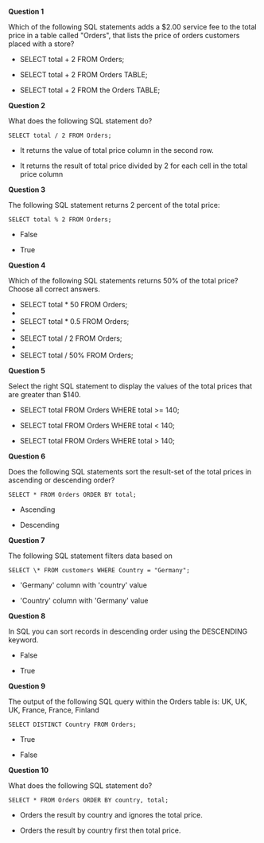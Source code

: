 **Question 1**

Which of the following SQL statements adds a $2.00 service fee to the total price in a table called "Orders", that lists the price of orders customers placed with a store?

- SELECT total + 2 FROM Orders;

- SELECT total + 2 FROM Orders TABLE;

- SELECT total + 2 FROM the Orders TABLE;

**Question 2**

What does the following SQL statement do?

`SELECT total / 2 FROM Orders;`

- It returns the value of total price column in the second row.

- It returns the result of total price divided by 2 for each cell in the total price column

**Question 3**

The following SQL statement returns 2 percent of the total price:

`SELECT total % 2 FROM Orders;`

- False

- True

**Question 4**

Which of the following SQL statements returns 50% of the total price? Choose all correct answers.

- SELECT total \* 50 FROM Orders;
-
- SELECT total \* 0.5 FROM Orders;
-
- SELECT total / 2 FROM Orders;
-
- SELECT total / 50% FROM Orders;

**Question 5**

Select the right SQL statement to display the values of the total prices that are greater than $140.

- SELECT total FROM Orders WHERE total >= 140;

- SELECT total FROM Orders WHERE total < 140;

- SELECT total FROM Orders WHERE total > 140;

**Question 6**

Does the following SQL statements sort the result-set of the total prices in ascending or descending order?

`SELECT * FROM Orders ORDER BY total;`

- Ascending

- Descending

**Question 7**

The following SQL statement filters data based on

`SELECT \* FROM customers WHERE Country = "Germany";`

- 'Germany' column with 'country' value

- 'Country' column with 'Germany' value

**Question 8**

In SQL you can sort records in descending order using the DESCENDING keyword.

- False

- True

**Question 9**

The output of the following SQL query within the Orders table is: UK, UK, UK, France, France, Finland

`SELECT DISTINCT Country FROM Orders;`

- True

- False

**Question 10**

What does the following SQL statement do?

`SELECT * FROM Orders ORDER BY country, total;`

- Orders the result by country and ignores the total price.

- Orders the result by country first then total price.
